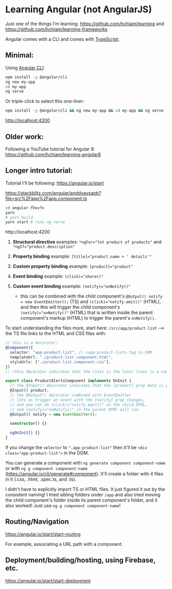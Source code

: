 # Learning Angular (not AngularJS)

Just one of the things I'm learning. <https://github.com/hchiam/learning> and <https://github.com/hchiam/learning-frameworks>

Angular comes with a CLI and comes with [TypeScript](https://www.typescriptlang.org/).

## Minimal:

Using [Angular CLI](https://cli.angular.io/):

```bash
npm install -g @angular/cli
ng new my-app
cd my-app
ng serve
```

Or triple-click to select this one-liner:

```bash
npm install -g @angular/cli && ng new my-app && cd my-app && ng serve
```

<http://localhost:4200>

## Older work:

Following a YouTube tutorial for Angular 8: <https://github.com/hchiam/learning-angular8>

## Longer intro tutorial:

Tutorial I'll be following: <https://angular.io/start>

<https://stackblitz.com/angular/anddyavxapb?file=src%2Fapp%2Fapp.component.ts>

```bash
cd angular-fhxvfx
yarn
# yarn build
yarn start # runs ng serve
```

http://localhost:4200

1. **Structural directive** examples: `*ngFor="let product of products"` and `*ngIf="product.description"`

2. **Property binding** example: `[title]="product.name + ' details'"`

3. **Custom property binding** example: `[product]="product"`

4. **Event binding** example: `(click)="share()"`

5. **Custom event binding** example: `(notify)="onNotify()"`

   - this can be combined with the child component's `@Output() notify = new EventEmitter();` (TS) and `(click)="notify.emit()"` (HTML), and then this will trigger the child component's `(notify)="onNotify()"` (HTML) that is written inside the parent component's markup (HTML) to trigger the parent's `onNotify()`.

To start understanding the files more, start here: `/src/app/product-list` --> the TS file links to the HTML and CSS files with:

```ts
// this is a decorator:
@Component({
  selector: "app-product-list", // <app-product-list> tag in DOM
  templateUrl: "./product-list.component.html",
  styleUrls: ["./product-list.component.css"],
})
// (this decorator indicates that the class in the later lines is a component)
```

```ts
export class ProductAlertsComponent implements OnInit {
  // the @Input() decorator indicates that the [product] prop data is passed in from the component's parent
  @Input() product;
  // the @Output() decorator combined with EventEmitter
  // lets us trigger an event with the [notify] prop changes,
  // and you can do (click)="notify.emit()" in the child HTML,
  // and (notify)="onNotify()" in the parent HTMl will run
  @Output() notify = new EventEmitter();

  constructor() {}

  ngOnInit() {}
}
```

If you change the `selector` to `".app-product-list"` then it'll be `<div class="app-product-list">` in the DOM.

You can generate a component with `ng generate component component-name` or with `ng g component component-name` (https://angular.io/cli/generate#component). It'll create a folder with 4 files in it (.css, .html, .spec.ts, and .ts).

I didn't have to explicitly import TS or HTML files. It just figured it out by the consistent naming! I tried sibling folders under `/app` and also tried moving the child component's folder inside its parent component's folder, and it also worked! Just use `ng g component component-name`!

## Routing/Navigation

https://angular.io/start/start-routing

For example, associating a URL path with a component.

## Deployment/building/hosting, using Firebase, etc.

https://angular.io/start/start-deployment
